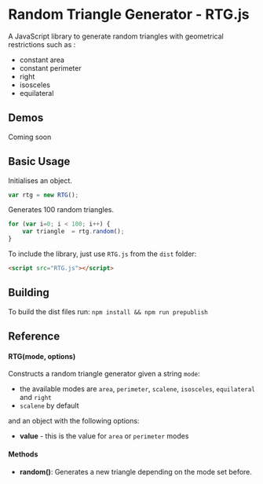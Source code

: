 Random Triangle Generator - RTG.js
==========

A JavaScript library to generate random triangles with geometrical restrictions such as :
- constant area
- constant perimeter
- right
- isosceles
- equilateral


## Demos

Coming soon

## Basic Usage

Initialises an object.

```js
var rtg = new RTG();
```

Generates 100 random triangles.

```js
for (var i=0; i < 100; i++) {
    var triangle  = rtg.random(); 
}
```

To include the library, just use `RTG.js` from the `dist` folder:

```html
<script src="RTG.js"></script>
```

## Building
To build the dist files run:
```npm install && npm run prepublish```


## Reference

#### RTG(mode, options)

Constructs a random triangle generator given a string `mode`:
- the available modes are `area`, `perimeter`, `scalene`, `isosceles`, `equilateral` and `right` 
- `scalene` by default

and an object with the following options:
- **value** - this is the value for `area` or `perimeter` modes

#### Methods

- **random()**: Generates a new triangle depending on the mode set before.

